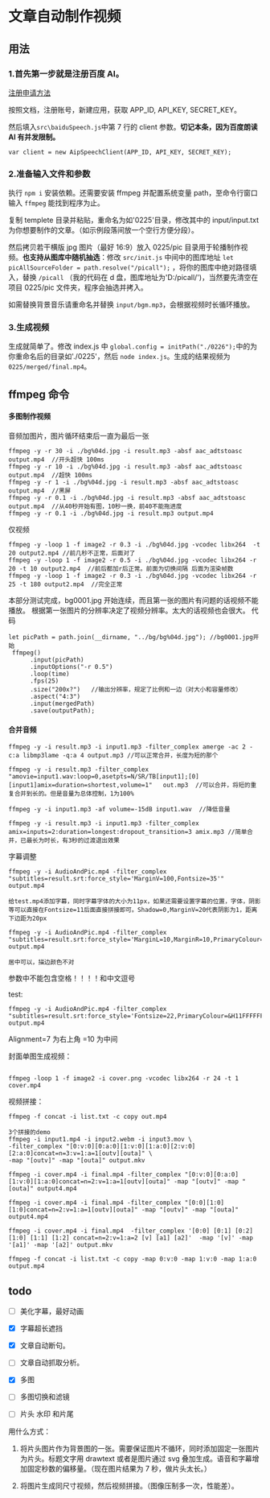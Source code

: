 # 文章自动制作视频

## 用法

### 1.首先第一步就是注册百度 AI。

[注册申请方法](https://ai.baidu.com/ai-doc/SPEECH/jk38y8gno)

按照文档，注册账号，新建应用，获取 APP_ID, API_KEY, SECRET_KEY。

然后填入`src\baiduSpeech.js`中第 7 行的 client 参数。**切记本条，因为百度朗读 AI 有并发限制。**

```
var client = new AipSpeechClient(APP_ID, API_KEY, SECRET_KEY);
```

### 2.准备输入文件和参数

执行 `npm i` 安装依赖。还需要安装 ffmpeg 并配置系统变量 path，至命令行窗口输入 `ffmpeg` 能找到程序为止。

复制 templete 目录并粘贴，重命名为如'0225'目录，修改其中的 input/input.txt 为你想要制作的文章。（如示例段落间放一个空行方便分段）。

然后拷贝若干横版 jpg 图片（最好 16:9）放入 0225/pic 目录用于轮播制作视频。**也支持从图库中随机抽选**：修改 `src/init.js` 中间中的图库地址 `let picAllSourceFolder = path.resolve("/picall");` ，将你的图库中绝对路径填入，替换 `/picall` （我的代码在 d 盘，图库地址为'D:/picall/')，当然要先清空在项目 0225/pic 文件夹，程序会抽选并拷入。

如需替换背景音乐请重命名并替换 `input/bgm.mp3`，会根据视频时长循环播放。

### 3.生成视频

生成就简单了。修改 index.js 中 `global.config = initPath("./0226");`中的为你重命名后的目录如'./0225'，然后 `node index.js`。生成的结果视频为 `0225/merged/final.mp4`。

## ffmpeg 命令

#### 多图制作视频

音频加图片，图片循环结束后一直为最后一张

```
ffmpeg -y -r 30 -i ./bg%04d.jpg -i result.mp3 -absf aac_adtstoasc output.mp4  //开头超快 100ms
ffmpeg -y -r 10 -i ./bg%04d.jpg -i result.mp3 -absf aac_adtstoasc output.mp4  //超快 100ms
ffmpeg -y -r 1 -i ./bg%04d.jpg -i result.mp3 -absf aac_adtstoasc output.mp4  //黑屏
ffmpeg -y -r 0.1 -i ./bg%04d.jpg -i result.mp3 -absf aac_adtstoasc output.mp4  //从40秒开始有图，10秒一换，前40不能拖进度
ffmpeg -y -r 0.1 -i ./bg%04d.jpg -i result.mp3 output.mp4
```

仅视频

```
ffmpeg -y -loop 1 -f image2 -r 0.3 -i ./bg%04d.jpg -vcodec libx264  -t 20 output2.mp4 //前几秒不正常，后面对了
ffmpeg -y -loop 1 -f image2 -r 0.5 -i ./bg%04d.jpg -vcodec libx264 -r 20 -t 10 output2.mp4  //前后都加r后正常。前面为切换间隔 后面为渲染帧数
ffmpeg -y -loop 1 -f image2 -r 0.3 -i ./bg%04d.jpg -vcodec libx264 -r 25 -t 180 output2.mp4  //完全正常
```

本部分测试完成，bg0001.jpg 开始连续，而且第一张的图片有问题的话视频不能播放。
根据第一张图片的分辨率决定了视频分辨率。太大的话视频也会很大。
代码

```
let picPath = path.join(__dirname, "../bg/bg%04d.jpg"); //bg0001.jpg开始
 ffmpeg()
      .input(picPath)
      .inputOptions("-r 0.5")
      .loop(time)
      .fps(25)
      .size("200x?")   //输出分辨率，规定了比例和一边（对大小和容量修改）
      .aspect("4:3")
      .input(mergedPath)
      .save(outputPath);
```

#### 合并音频

```
ffmpeg -y -i result.mp3 -i input1.mp3 -filter_complex amerge -ac 2 -c:a libmp3lame -q:a 4 output.mp3 //可以正常合并，长度为短的那个

ffmpeg -y -i result.mp3 -filter_complex "amovie=input1.wav:loop=0,asetpts=N/SR/TB[input1];[0][input1]amix=duration=shortest,volume=1"   out.mp3  //可以合并，将短的重复合并到长的。但是音量为总体控制，1为100%

ffmpeg -y -i input1.mp3 -af volume=-15dB input1.wav  //降低音量

ffmpeg -y -i result.mp3 -i input1.mp3 -filter_complex amix=inputs=2:duration=longest:dropout_transition=3 amix.mp3 //简单合并，已最长为时长，有3秒的过渡退出效果
```

字幕调整

```
ffmpeg -y -i AudioAndPic.mp4 -filter_complex "subtitles=result.srt:force_style='MarginV=100,Fontsize=35'" output.mp4

给test.mp4添加字幕，同时字幕字体的大小为11px，如果还需要设置字幕的位置，字体，阴影等可以直接在Fontsize=11后面直接拼接即可。Shadow=0,MarginV=20代表阴影为1，距离下边距为20px

ffmpeg -y -i AudioAndPic.mp4 -filter_complex "subtitles=result.srt:force_style='MarginL=10,MarginR=10,PrimaryColour=&H22EEEEEE,SecondaryColour=&H22e7da75,OutlineColor=&H22e7da75,BackColour=&H22e7da75,Spacing=1,Alignment=10,Outline=2'" output.mp4

居中可以，描边颜色不对

```

参数中不能包含空格！！！！和中文逗号

test:

```
ffmpeg -y -i AudioAndPic.mp4 -filter_complex "subtitles=result.srt:force_style='Fontsize=22,PrimaryColour=&H11FFFFFF,OutlineColour=&H440000EE,Alignment=10,BorderStyle=1,Outline=1,Shadow=0,Spacing=1'" output.mp4

```

Alignment=7 为右上角 =10 为中间

封面单图生成视频：

```

ffmpeg -loop 1 -f image2 -i cover.png -vcodec libx264 -r 24 -t 1 cover.mp4
```

视频拼接：

```
ffmpeg -f concat -i list.txt -c copy out.mp4

3个拼接的demo
ffmpeg -i input1.mp4 -i input2.webm -i input3.mov \
-filter_complex "[0:v:0][0:a:0][1:v:0][1:a:0][2:v:0][2:a:0]concat=n=3:v=1:a=1[outv][outa]" \
-map "[outv]" -map "[outa]" output.mkv

ffmpeg -i cover.mp4 -i final.mp4 -filter_complex "[0:v:0][0:a:0][1:v:0][1:a:0]concat=n=2:v=1:a=1[outv][outa]" -map "[outv]" -map "[outa]" output4.mp4

ffmpeg -i cover.mp4 -i final.mp4 -filter_complex "[0:0][1:0][1:0]concat=n=2:v=1:a=1[outv][outa]" -map "[outv]" -map "[outa]" output4.mp4

ffmpeg -i cover.mp4 -i final.mp4  -filter_complex '[0:0] [0:1] [0:2] [1:0] [1:1] [1:2] concat=n=2:v=1:a=2 [v] [a1] [a2]'  -map '[v]' -map '[a1]' -map '[a2]' output.mkv

ffmpeg -f concat -i list.txt -c copy -map 0:v:0 -map 1:v:0 -map 1:a:0 output.mp4
```

## todo

- [ ] 美化字幕，最好动画

- [x] 字幕超长遮挡

- [x] 文章自动断句。

- [ ] 文章自动抓取分析。

- [x] 多图

- [ ] 多图切换和滤镜

- [ ] 片头 水印 和片尾

用什么方式：

1. 将片头图片作为背景图的一张。需要保证图片不循环，同时添加固定一张图片为片头。标题文字用 drawtext 或者是图片通过 svg 叠加生成。语音和字幕增加固定秒数的偏移量。（现在图片结果为 7 秒，做片头太长。）

2. 将图片生成同尺寸视频，然后视频拼接。（图像压制多一次，性能差）。

